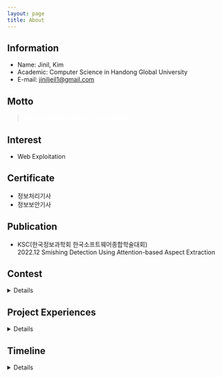 ```yaml
---
layout: page
title: About
---
```


## Information  
- Name: Jinil, Kim 
- Academic: Computer Science in Handong Global University
- E-mail: jiniljeil1@gmail.com

## Motto
> <p style="color: white">Be the person who can help someone</p>

## Interest
- Web Exploitation

## Certificate
- 정보처리기사
- 정보보안기사

## Publication
- KSC(한국정보과학회 한국소프트웨어종합학술대회)   
    2022.12 Smishing Detection Using Attention-based Aspect Extraction  

## Contest  
<details>
    <summary>Details</summary><br>
    <ul>
        <li>2022.12 CapStone Festival 우수상 </li>
        <li>2022.12 교내 창업 경진대회 3등</li>
        <li>2022.11 교내 프로그래밍 경진대회 장려상</li>
        <li>2022.10 TOPCIT 하반기 정기평가 우수상</li>
        <li>2022.10 ACM-ICPC 교내 은상</li>
        <li>2022.05 대경권 프로그래밍 경진대회 장려상</li>
        <li>2021.11 SW Festival 애플리케이션 개발 부분 장려상</li>
        <li>2021.11 교내 프로그래밍 경진대회 장려상</li>
        <li>2021.10 ACM-ICPC 교내 은상</li>
        <li>2021.08 SW 개발보안 경진대회 본선 진출</li>
        <li>2020.09 SW 교육 동영상 공모전 우수상</li>
        <li>2019.11 교내 C 프로그래밍 경진대회 우수상</li>
        <li>2019.11 SW Festival 애플리케이션 개발 부분 장려상</li>
    </ul>
</details>

## Project Experiences  
<details>
    <summary>Details</summary><br>
    <ul>
        <li>2022.03 ~ 2022.12 "Smishing Detection" Model Research & Android Application</li>
        <li>2022.11 ~ 2022.12 DDoS Attack Detection Network IDS</li>
        <li>2022.05 ~ 2022.06 Elevator</li>
        <li>2022.04 ~ 2022.06 J-Diagram [VSCode Extension] </li>
        <li>2021.11 ~ 2021.12 Mobile Car System GUI Program (IoT) </li>
        <li>2021.08 ~ 2021.12 C/C++ Fuzzing Framework</li>
        <li>2021.05 ~ 2021.06 "Place of meeting" Android Application</li>
        <li>2020.08 ~ 2020.09 DVWA PenTesting (Web Security)</li>
        <li>2020.06 ~ 2020.07 Java GUI Projects (Calculator, Image editor, Paint board, Connect6)</li>
        <li>2019.08 ~ 2019.11 "HGU Shop" Android Application</li>
    </ul>
</details>


## Timeline   
<details>
    <summary>Details</summary><br>
    <ul>
        <li>2023.03.20 ~ 2024.12.19 공군 정보보호병</li>
        <li>2023.01 GHOST GBC 알고리즘 매니저</li>
        <li>2022.09 ~ 2022.12 컴퓨터 구조 TA(Teaching Assistant)</li>
        <li>2022.07 GHOST GBC 보안 매니저</li>
        <li>2022.03 ~ 2022.06 데이터 구조 TA(Teaching Assistant)</li>
        <li>2022.01 GHOST GBC 보안 매니저</li>
        <li>2022.09 ~ 2022.12 C 프로그래밍 실습 TA(Teaching Assistant)</li>
        <li>2022.09 ~ 2022.12 SW 교육 봉사 (포항유성여고)</li>
        <li>2021.07 xv6 Kernal Study 참여</li>
        <li>2021.03 ~ 2021.06 GHOST 동아리 회장</li>
        <li>2021.12 ~ 2021.01 S-Lab Study 참여</li>
        <li>2020.09 ~ 2020.12 앱 프로그래밍 TA(Teaching Assistant)</li>
        <li>2020.09 ~ 2020.12 GHOST 보안 프로젝트 매니저</li>
        <li>2020.06 ~ 2020.07 Java GUI Programming 캠프 참여</li>
        <li>2019.12 C 프로그래밍 심화 캠프 참여</li>
        <li>2019.06 ~ 2019.08 GBC (Ghost Basic Course) 참여</li>
        <li>2019.03 정보보안 동아리 GHOST 가입</li>
    </ul>
</details>

